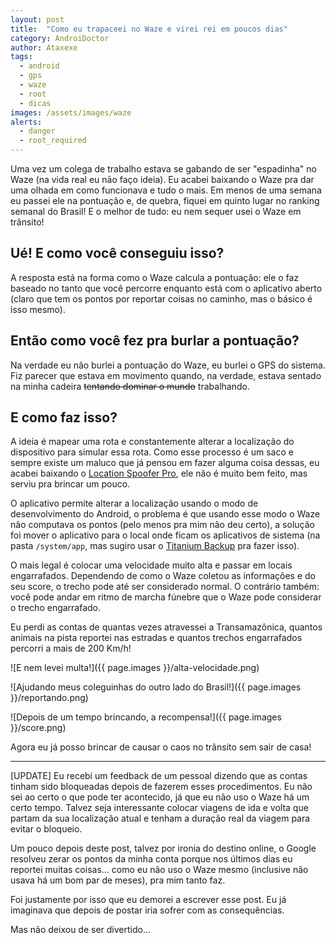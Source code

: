 ```yaml
---
layout: post
title:  "Como eu trapaceei no Waze e virei rei em poucos dias"
category: AndroiDoctor
author: Ataxexe
tags:
  - android
  - gps
  - waze
  - root
  - dicas
images: /assets/images/waze
alerts:
  - danger
  - root_required
---
```


Uma vez um colega de trabalho estava se gabando de ser "espadinha" no Waze (na vida real eu nāo faço ideia). Eu acabei baixando o Waze pra dar uma olhada em como funcionava e tudo o mais. Em menos de uma semana eu passei ele na pontuação e, de quebra, fiquei em quinto lugar no ranking semanal do Brasil! E o melhor de tudo: eu nem sequer usei o Waze em trânsito!

## Ué! E como você conseguiu isso?

A resposta está na forma como o Waze calcula a pontuação: ele o faz baseado no tanto que você percorre enquanto está com o aplicativo aberto (claro que tem os pontos por reportar coisas no caminho, mas o básico é isso mesmo).

## Então como você fez pra burlar a pontuação?

Na verdade eu não burlei a pontuação do Waze, eu burlei o GPS do sistema. Fiz parecer que estava em movimento quando, na verdade, estava sentado na minha cadeira ~~tentando dominar o mundo~~ trabalhando.

## E como faz isso?

A ideia é mapear uma rota e constantemente alterar a localização do dispositivo para simular essa rota. Como esse processo é um saco e sempre existe um maluco que já pensou em fazer alguma coisa dessas, eu acabei baixando o [Location Spoofer Pro][], ele não é muito bem feito, mas serviu pra brincar um pouco.

O aplicativo permite alterar a localização usando o modo de desenvolvimento do Android, o problema é que usando esse modo o Waze não computava os pontos (pelo menos pra mim não deu certo), a solução foi mover o aplicativo para o local onde ficam os aplicativos de sistema (na pasta `/system/app`, mas sugiro usar o [Titanium Backup][] pra fazer isso).

O mais legal é colocar uma velocidade muito alta e passar em locais engarrafados. Dependendo de como o Waze coletou as informações e do seu score, o trecho pode até ser considerado normal. O contrário também: você pode andar em ritmo de marcha fúnebre que o Waze pode considerar o trecho engarrafado.

Eu perdi as contas de quantas vezes atravessei a Transamazônica, quantos animais na pista reportei nas estradas e quantos trechos engarrafados percorri a mais de 200 Km/h!

![E nem levei multa!]({{ page.images }}/alta-velocidade.png)

![Ajudando meus coleguinhas do outro lado do Brasil!]({{ page.images }}/reportando.png)

![Depois de um tempo brincando, a recompensa!]({{ page.images }}/score.png)

Agora eu já posso brincar de causar o caos no trânsito sem sair de casa!

---

[UPDATE] Eu recebi um feedback de um pessoal dizendo que as contas tinham sido bloqueadas depois de fazerem esses procedimentos. Eu não sei ao certo o que pode ter acontecido, já que eu não uso o Waze há um certo tempo. Talvez seja interessante colocar viagens de ida e volta que partam da sua localização atual e tenham a duração real da viagem para evitar o bloqueio.

Um pouco depois deste post, talvez por ironia do destino online, o Google resolveu zerar os pontos da minha conta porque nos últimos dias eu reportei muitas coisas... como eu não uso o Waze mesmo (inclusive não usava há um bom par de meses), pra mim tanto faz.

Foi justamente por isso que eu demorei a escrever esse post. Eu já imaginava que depois de postar iria sofrer com as consequências.

Mas não deixou de ser divertido...

[location spoofer pro]: <{% play_store org.ajeje.locationspooferpro %}>
[titanium backup]: <{% play_store com.keramidas.TitaniumBackup %}>